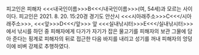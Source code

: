 피고인은 피해자 <<<내국인이름>>>B<<</내국인이름>>>(여, 54세)과 모르는 사이이다.
피고인은 2021. 8. 20. 15:20경 경기도 안산시 <<<시아래주소>>>C<<</시아래주소>>>, <<<앞>>>D<<</앞>>> 앞 <<<실내낚시터>>>E<<</실내낚시터>>>에서 낚시를 하던 중 피해자에게 다가가 자기가 잡은 물고기를 피해자의 보관 그물에 담아 준다는 핑계로 피해자의 뒤로 접근한 다음 바지를 내리고 성기를 꺼내 피해자의 엉덩이에 비벼 강제로 추행하였다.